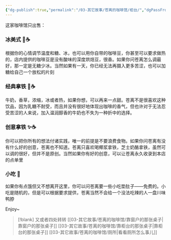 ```yaml
---
{"dg-publish":true,"permalink":"/03-其它故事/苍离的咖啡馆/柜台/","dgPassFrontmatter":true,"noteIcon":"\\！Read Me！\\others\\data\\svg","created":"2024-11-23T00:01:39.000+08:00","updated":"2024-11-24T10:22:04.010+08:00"}
---
```



这家咖啡馆只出售：

### 冰美式 🧊☕
根据你的心情调节温度和糖、冰，也可以用你自带的咖啡豆，你甚至可以要求做热的，店内提供的咖啡豆是没有酸味的深度烘焙豆，很香。如果你问苍离怎么调最好，那一定是无糖少冰。当然如果有一天，你已经无法再摄入更多苦涩，也可以加糖给自己一个放松的片刻

### 经典拿铁 🐄☕
牛奶，香草，浓缩，冰或者热，如果你想，可以再来一点甜。苍离不是很喜欢这种饮品，因为乳糖不耐受，而且并没有很好地体现出咖啡的香气，但也许对于无法忍受苦涩的人来说，加入温润醇香的牛奶也不失为一种折中的选择。

### 创意拿铁 ✨☕
你可以把你所有的想法付诸实践，唯一的前提是不要浪费食物。如果你问苍离有没有什么好的创意，苍离也不知道。苍离只喜欢喝椰浆拿铁，芝士奶酪拿铁，虽然可以调的很好，但并不是原创。当然如果你有好的创意，可以让苍离永久收录到本店的点单里

### 小吃 🍡
如果你有点饿但又不想离开这里，你可以问苍离要一些小吃垫肚子——免费的。小吃是随机的，但是可以根据要求提供，苍离当然不会给一个没法吃辣的人一盘川味鸭脖

Enjoy~

> [!blank] 又或者四处转转
> [[03-其它故事/苍离的咖啡馆/靠窗户的那张桌子\|靠窗户的那张桌子]]
> [[03-其它故事/苍离的咖啡馆/靠柜台的那张桌子\|靠柜台的那张桌子]]
> [[03-其它故事/苍离的咖啡馆/厕所\|看看厕所怎么事儿]]